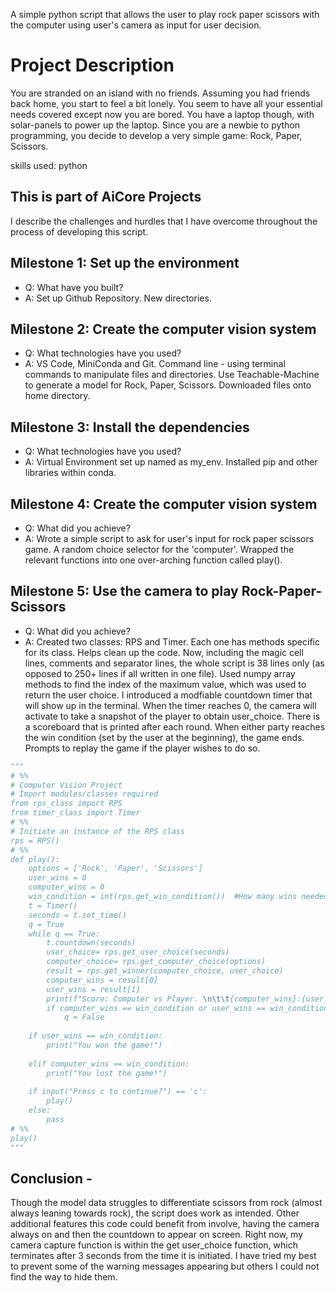 A simple python script that allows the user to play rock paper scissors with the computer using user's camera as input for user decision.

# Project Description

You are stranded on an island with no friends. Assuming you had friends back home, you start to feel a bit lonely. You seem to have all your essential needs covered except now you are bored. You have a laptop though, with solar-panels to power up the laptop. Since you are a newbie to python programming, you decide to develop a very simple game: Rock, Paper, Scissors. 

skills used: python

## This is part of AiCore Projects

I describe the challenges and hurdles that I have overcome throughout the process of developing this script. 

## Milestone 1: Set up the environment

- Q: What have you built? 
- A: Set up Github Repository. New directories. 

## Milestone 2: Create the computer vision system

- Q: What technologies have you used? 
- A: VS Code, MiniConda and Git. Command line - using terminal commands to manipulate files and directories. Use Teachable-Machine to generate a model for Rock, Paper, Scissors. Downloaded files onto home directory.

## Milestone 3: Install the dependencies

- Q: What technologies have you used? 
- A: Virtual Environment set up named as my_env. Installed pip and other libraries within conda. 

## Milestone 4: Create the computer vision system

- Q: What did you achieve?
- A: Wrote a simple script to ask for user's input for rock paper scissors game. A random choice selector for the 'computer'. Wrapped the relevant functions into one over-arching function called play().

## Milestone 5: Use the camera to play Rock-Paper-Scissors

- Q: What did you achieve?
- A: Created two classes: RPS and Timer. Each one has methods specific for its class. Helps clean up the code. Now, including the magic cell lines, comments and separator lines, the whole script is 38 lines only (as opposed to 250+ lines if all written in one file). Used numpy array methods to find the index of the maximum value, which was used to return the user choice. I introduced a modfiable countdown timer that will show up in the terminal. When the timer reaches 0, the camera will activate to take a snapshot of the player to obtain user_choice. There is a scoreboard that is printed after each round. When either party reaches the win condition (set by the user at the beginning), the game ends. Prompts to replay the game if the player wishes to do so. 

```python
"""
# %%
# Computer Vision Project
# Import modules/classes required
from rps_class import RPS
from timer_class import Timer
# %%
# Initiate an instance of the RPS class
rps = RPS()
# %%
def play():
    options = ['Rock', 'Paper', 'Scissors']
    user_wins = 0
    computer_wins = 0
    win_condition = int(rps.get_win_condition())  #How many wins needed to win the game.
    t = Timer()
    seconds = t.set_time()
    q = True
    while q == True:
        t.countdown(seconds)
        user_choice= rps.get_user_choice(seconds)
        computer_choice= rps.get_computer_choice(options)
        result = rps.get_winner(computer_choice, user_choice)
        computer_wins = result[0]
        user_wins = result[1]
        print(f"Score: Computer vs Player. \n\t\t{computer_wins}:{user_wins}")
        if computer_wins == win_condition or user_wins == win_condition:
            q = False
            
    if user_wins == win_condition:
        print("You won the game!")
        
    elif computer_wins == win_condition:
        print("You lost the game!")
    
    if input("Press c to continue?") == 'c':
        play()
    else:
        pass
# %%
play()
"""
```
## Conclusion - 

Though the model data struggles to differentiate scissors from rock (almost always leaning towards rock), the script does work as intended. Other additional features this code could benefit from involve, having the camera always on and then the countdown to appear on screen. Right now, my camera capture function is within the get user_choice function, which terminates after 3 seconds from the time it is initiated. I have tried my best to prevent some of the warning messages appearing but others I could not find the way to hide them.

